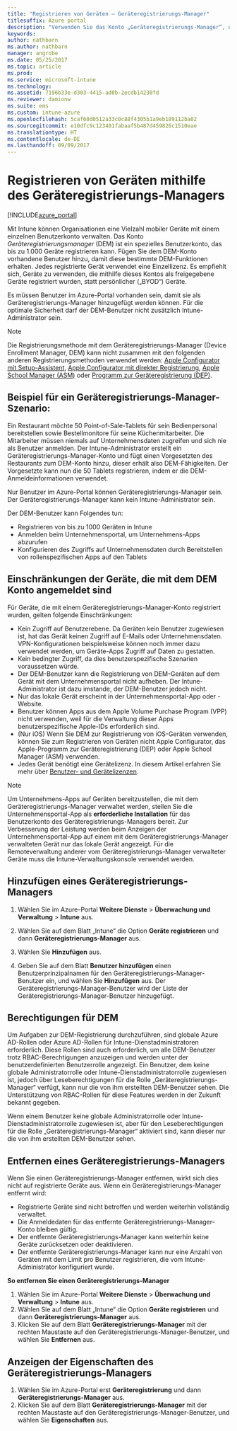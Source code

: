```yaml
---
title: "Registrieren von Geräten – Geräteregistrierungs-Manager"
titlesuffix: Azure portal
description: "Verwenden Sie das Konto „Geräteregistrierungs-Manager“, um Geräte in Intune zu registrieren. \""
keywords: 
author: nathbarn
ms.author: nathbarn
manager: angrobe
ms.date: 05/25/2017
ms.topic: article
ms.prod: 
ms.service: microsoft-intune
ms.technology: 
ms.assetid: 7196b33e-d303-4415-ad0b-2ecdb14230fd
ms.reviewer: damionw
ms.suite: ems
ms.custom: intune-azure
ms.openlocfilehash: 5caf60d0512a33c0c88f4305b1a9eb189112ba02
ms.sourcegitcommit: e10dfc9c123401fabaaf5b487d459826c1510eae
ms.translationtype: HT
ms.contentlocale: de-DE
ms.lasthandoff: 09/09/2017
---
```

# <a name="enroll-devices-using-device-enrollment-manager"></a>Registrieren von Geräten mithilfe des Geräteregistrierungs-Managers

[!INCLUDE[azure_portal](./includes/azure_portal.md)]

Mit Intune können Organisationen eine Vielzahl mobiler Geräte mit einem einzelnen Benutzerkonto verwalten. Das Konto *Geräteregistrierungsmanager* (DEM) ist ein spezielles Benutzerkonto, das bis zu 1.000 Geräte registrieren kann. Fügen Sie dem DEM-Konto vorhandene Benutzer hinzu, damit diese bestimmte DEM-Funktionen erhalten. Jedes registrierte Gerät verwendet eine Einzellizenz. Es empfiehlt sich, Geräte zu verwenden, die mithilfe dieses Kontos als freigegebene Geräte registriert wurden, statt persönlicher („BYOD“) Geräte.  

Es müssen Benutzer im Azure-Portal vorhanden sein, damit sie als Geräteregistrierungs-Manager hinzugefügt werden können. Für die optimale Sicherheit darf der DEM-Benutzer nicht zusätzlich Intune-Administrator sein.

>[!NOTE]
>Die Registrierungsmethode mit dem Geräteregistrierungs-Manager (Device Enrollment Manager, DEM) kann nicht zusammen mit den folgenden anderen Registrierungsmethoden verwendet werden: [Apple Configurator mit Setup-Assistent](apple-configurator-setup-assistant-enroll-ios.md), [Apple Configurator mit direkter Registrierung](apple-configurator-direct-enroll-ios.md), [Apple School Manager (ASM)](apple-school-manager-set-up-ios.md) oder [Programm zur Geräteregistrierung (DEP)](device-enrollment-program-enroll-ios.md).

## <a name="example-of-a-device-enrollment-manager-scenario"></a>Beispiel für ein Geräteregistrierungs-Manager-Szenario:

Ein Restaurant möchte 50 Point-of-Sale-Tablets für sein Bedienpersonal bereitstellen sowie Bestellmonitore für seine Küchenmitarbeiter. Die Mitarbeiter müssen niemals auf Unternehmensdaten zugreifen und sich nie als Benutzer anmelden. Der Intune-Administrator erstellt ein Geräteregistrierungs-Manager-Konto und fügt einen Vorgesetzten des Restaurants zum DEM-Konto hinzu, dieser erhält also DEM-Fähigkeiten. Der Vorgesetzte kann nun die 50 Tablets registrieren, indem er die DEM-Anmeldeinformationen verwendet.

Nur Benutzer im Azure-Portal können Geräteregistrierungs-Manager sein. Der Geräteregistrierungs-Manager kann kein Intune-Administrator sein.

Der DEM-Benutzer kann Folgendes tun:

-   Registrieren von bis zu 1000 Geräten in Intune
-   Anmelden beim Unternehmensportal, um Unternehmens-Apps abzurufen
-   Konfigurieren des Zugriffs auf Unternehmensdaten durch Bereitstellen von rollenspezifischen Apps auf den Tablets

## <a name="limitations-of-devices-that-are-enrolled-with-a-dem-account"></a>Einschränkungen der Geräte, die mit dem DEM Konto angemeldet sind

Für Geräte, die mit einem Geräteregistrierungs-Manager-Konto registriert wurden, gelten folgende Einschränkungen:

  - Kein Zugriff auf Benutzerebene. Da Geräten kein Benutzer zugewiesen ist, hat das Gerät keinen Zugriff auf E-Mails oder Unternehmensdaten. VPN-Konfigurationen beispielsweise können noch immer dazu verwendet werden, um Geräte-Apps Zugriff auf Daten zu gestatten.
  - Kein bedingter Zugriff, da dies benutzerspezifische Szenarien voraussetzen würde.
  - Der DEM-Benutzer kann die Registrierung von DEM-Geräten auf dem Gerät mit dem Unternehmensportal nicht aufheben. Der Intune-Administrator ist dazu imstande, der DEM-Benutzer jedoch nicht.
  - Nur das lokale Gerät erscheint in der Unternehmensportal-App oder -Website.
  - Benutzer können Apps aus dem Apple Volume Purchase Program (VPP) nicht verwenden, weil für die Verwaltung dieser Apps benutzerspezifische Apple-IDs erforderlich sind.
  - (Nur iOS) Wenn Sie DEM zur Registrierung von iOS-Geräten verwenden, können Sie zum Registrieren von Geräten nicht Apple Configurator, das Apple-Programm zur Geräteregistrierung (DEP) oder Apple School Manager (ASM) verwenden.
  - Jedes Gerät benötigt eine Gerätelizenz. In diesem Artikel erfahren Sie mehr über [Benutzer- und Gerätelizenzen](licenses-assign.md#how-user-and-device-licenses-affect-access-to-services).


> [!NOTE]
> Um Unternehmens-Apps auf Geräten bereitzustellen, die mit dem Geräteregistrierungs-Manager verwaltet werden, stellen Sie die Unternehmensportal-App als **erforderliche Installation** für das Benutzerkonto des Geräteregistrierungs-Managers bereit.
> Zur Verbesserung der Leistung werden beim Anzeigen der Unternehmensportal-App auf einem mit dem Geräteregistrierungs-Manager verwalteten Gerät nur das lokale Gerät angezeigt. Für die Remoteverwaltung anderer vom Geräteregistrierungs-Manager verwalteter Geräte muss die Intune-Verwaltungskonsole verwendet werden.


## <a name="add-a-device-enrollment-manager"></a>Hinzufügen eines Geräteregistrierungs-Managers

1.  Wählen Sie im Azure-Portal **Weitere Dienste** > **Überwachung und Verwaltung** > **Intune** aus.

2.  Wählen Sie auf dem Blatt „Intune“ die Option **Geräte registrieren** und dann **Geräteregistrierungs-Manager** aus.

3.  Wählen Sie **Hinzufügen** aus.

4.  Geben Sie auf dem Blatt **Benutzer hinzufügen** einen Benutzerprinzipalnamen für den Geräteregistrierungs-Manager-Benutzer ein, und wählen Sie **Hinzufügen** aus. Der Geräteregistrierungs-Manager-Benutzer wird der Liste der Geräteregistrierungs-Manager-Benutzer hinzugefügt.

## <a name="permissions-for-dem"></a>Berechtigungen für DEM

Um Aufgaben zur DEM-Registrierung durchzuführen, sind globale Azure AD-Rollen oder Azure AD-Rollen für Intune-Dienstadministratoren erforderlich. Diese Rollen sind auch erforderlich, um alle DEM-Benutzer trotz RBAC-Berechtigungen anzuzeigen und werden unter der benutzerdefinierten Benutzerrolle angezeigt. Ein Benutzer, dem keine globale Administratorrolle oder Intune-Dienstadministratorrolle zugewiesen ist, jedoch über Leseberechtigungen für die Rolle „Geräteregistrierungs-Manager“ verfügt, kann nur die von ihm erstellten DEM-Benutzer sehen. Die Unterstützung von RBAC-Rollen für diese Features werden in der Zukunft bekannt gegeben.

Wenn einem Benutzer keine globale Administratorrolle oder Intune-Dienstadministratorrolle zugewiesen ist, aber für den Leseberechtigungen für die Rolle „Geräteregistrierungs-Manager“ aktiviert sind, kann dieser nur die von ihm erstellten DEM-Benutzer sehen.

## <a name="remove-a-device-enrollment-manager"></a>Entfernen eines Geräteregistrierungs-Managers

Wenn Sie einen Geräteregistrierungs-Manager entfernen, wirkt sich dies nicht auf registrierte Geräte aus. Wenn ein Geräteregistrierungs-Manager entfernt wird:

-   Registrierte Geräte sind nicht betroffen und werden weiterhin vollständig verwaltet.
-   Die Anmeldedaten für das entfernte Geräteregistrierungs-Manager-Konto bleiben gültig.
-   Der entfernte Geräteregistrierungs-Manager kann weiterhin keine Geräte zurücksetzen oder deaktivieren.
-   Der entfernte Geräteregistrierungs-Manager kann nur eine Anzahl von Geräten mit dem Limit pro Benutzer registrieren, die vom Intune-Administrator konfiguriert wurde.

**So entfernen Sie einen Geräteregistrierungs-Manager**

1. Wählen Sie im Azure-Portal **Weitere Dienste** > **Überwachung und Verwaltung** > **Intune** aus.
2. Wählen Sie auf dem Blatt „Intune“ die Option **Geräte registrieren** und dann **Geräteregistrierungs-Manager** aus.
3. Klicken Sie auf dem Blatt **Geräteregistrierungs-Manager** mit der rechten Maustaste auf den Geräteregistrierungs-Manager-Benutzer, und wählen Sie **Entfernen** aus.

## <a name="view-the-properties-of-a-device-enrollment-manager"></a>Anzeigen der Eigenschaften des Geräteregistrierungs-Managers

1. Wählen Sie im Azure-Portal erst **Geräteregistrierung** und dann **Geräteregistrierungs-Manager** aus.
2. Klicken Sie auf dem Blatt **Geräteregistrierungs-Manager** mit der rechten Maustaste auf den Geräteregistrierungs-Manager-Benutzer, und wählen Sie **Eigenschaften** aus.

